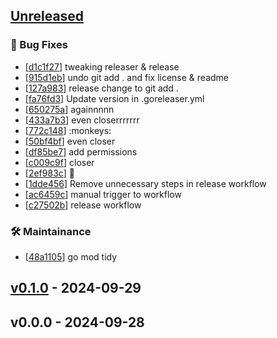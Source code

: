 <a name="unreleased"></a>
## [Unreleased]

### 🐛 Bug Fixes
- [[d1c1f27](https://github.com/damienbullis/autotheme/commit/d1c1f27)] tweaking releaser & release
- [[915d1eb](https://github.com/damienbullis/autotheme/commit/915d1eb)] undo git add . and fix license & readme
- [[127a983](https://github.com/damienbullis/autotheme/commit/127a983)] release change to git add .
- [[fa76fd3](https://github.com/damienbullis/autotheme/commit/fa76fd3)] Update version in .goreleaser.yml
- [[650275a](https://github.com/damienbullis/autotheme/commit/650275a)] againnnnn
- [[433a7b3](https://github.com/damienbullis/autotheme/commit/433a7b3)] even closerrrrrrr
- [[772c148](https://github.com/damienbullis/autotheme/commit/772c148)] :monkeys:
- [[50bf4bf](https://github.com/damienbullis/autotheme/commit/50bf4bf)] even closer
- [[df85be7](https://github.com/damienbullis/autotheme/commit/df85be7)] add permissions
- [[c009c9f](https://github.com/damienbullis/autotheme/commit/c009c9f)] closer
- [[2ef983c](https://github.com/damienbullis/autotheme/commit/2ef983c)] :monkey:
- [[1dde456](https://github.com/damienbullis/autotheme/commit/1dde456)] Remove unnecessary steps in release workflow
- [[ac6459c](https://github.com/damienbullis/autotheme/commit/ac6459c)] manual trigger to workflow
- [[c27502b](https://github.com/damienbullis/autotheme/commit/c27502b)] release workflow

### 🛠️ Maintainance
- [[48a1105](https://github.com/damienbullis/autotheme/commit/48a1105)] go mod tidy


<a name="v0.1.0"></a>
## [v0.1.0] - 2024-09-29
<a name="v0.0.0"></a>
## v0.0.0 - 2024-09-28
[Unreleased]: https://github.com/damienbullis/autotheme/compare/v0.1.0...HEAD
[v0.1.0]: https://github.com/damienbullis/autotheme/compare/v0.0.0...v0.1.0
